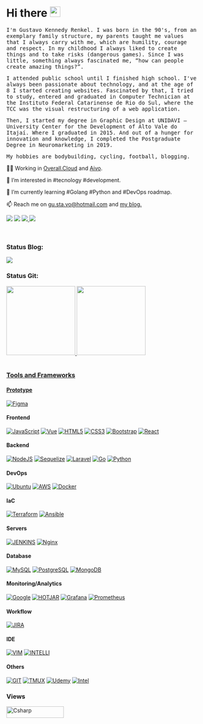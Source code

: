 <h1><b>Hi there <img src="https://user-images.githubusercontent.com/5679180/79618120-0daffb80-80be-11ea-819e-d2b0fa904d07.gif" width="27px"></b></h1> 

<samp>I'm Gustavo Kennedy Renkel. I was born in the 90's, from an exemplary family structure, my parents taught me values ​​that I always carry with me, which are humility, courage and respect. In my childhood I always liked to create things and to take risks (dangerous games). Since I was little, something always fascinated me, “how can people create amazing things?”.

<samp>I attended public school until I finished high school. I've always been passionate about technology, and at the age of 8 I started creating websites. Fascinated by that, I tried to study, entered and graduated in Computer Technician at the Instituto Federal Catarinense de Rio do Sul, where the TCC was the visual restructuring of a web application.

<samp>Then, I started my degree in Graphic Design at UNIDAVI – University Center for the Development of Alto Vale do Itajaí. Where I graduated in 2015. And out of a hunger for innovation and knowledge, I completed the Postgraduate Degree in Neuromarketing in 2019.

<samp>My hobbies are bodybuilding, cycling, football, blogging.</samp>

👨‍💻 Working in <a href="https://overall.cloud">Overall.Cloud</a> and <a href="https://aivo.co">Aivo</a>.

👀 I’m interested in #tecnology #development.

🌱 I’m currently learning #Golang #Python and #DevOps roadmap.

📫 Reach me on gu.sta.vo@hotmail.com and <a href="https://renkel.com.br">my blog.</a>

 <div>   

 <a href="mailto:gu.sta.vo@hotmail.com"><img src="https://img.shields.io/badge/Microsoft_Outlook-0078D4?style=for-the-badge&logo=microsoft-outlook&logoColor=white" target="_blank"></a> <a href="https://www.linkedin.com/in/gustavokennedy/" target="_blank"><img src="https://img.shields.io/badge/-LinkedIn-%230077B5?style=for-the-badge&logo=linkedin&logoColor=white" target="_blank"></a> <a href="https://api.whatsapp.com/send?phone=5547991423831" target="_blank">
<img src="https://img.shields.io/badge/WhatsApp-25D366?style=for-the-badge&logo=whatsapp&logoColor=white">
<a href="https://discord.com/users/8233" target="_blank"><img src="https://img.shields.io/badge/Discord-7289DA?style=for-the-badge&logo=discord&logoColor=white"    target="_blank"></a> 
<!-- <a href="https://twitter.com/GustavoRenkel" target="_blank"><img src="https://img.shields.io/twitter/follow/GustavoRenkel?style=for-the-badge">-->
 <br>
 
 <h3>Status Blog:</h3>
 <a href="https://renkel.com.br"><img src="https://img.shields.io/website?down_message=Offline&style=flat-square&up_message=Online&url=https://renkel.com.br"></a>
                             
 <br>
 <h3> Status Git:</h3>
<div>

 <a href="https://github.com/gustavokennedy/">

 <img height="180em" src="https://github-readme-stats.vercel.app/api?username=gustavokennedy&show_icons=true&theme=dark&include_all_commits=true&count_private=true"/>

 <img height="180em" src="https://github-readme-stats.vercel.app/api/top-langs/?username=gustavokennedy&layout=compact&langs_count=7&theme=dark"/>

</div> <br>

### Tools and Frameworks

#### Prototype
[![Figma](https://img.shields.io/badge/Figma-F24E1E?style=for-the-badge&logo=figma&logoColor=white&link=https://github.com/gustavokennedy)](https://github.com/gustavokennedy) 
          
#### Frontend
 [![JavaScript](https://img.shields.io/badge/-JavaScript-black?style=for-the-badge&logo=javascript&link=https://github.com/gustavokennedy)](https://github.com/gustavokennedy) 
 [![Vue](https://img.shields.io/badge/Vue.js-35495E?style=for-the-badge&logo=vue.js&logoColor=4FC08D&link=https://github.com/gustavokennedy)](https://github.com/gustavokennedy) 
[![HTML5](https://img.shields.io/badge/-HTML5-E34F26?style=for-the-badge&logo=html5&logoColor=white&link=https://github.com/gustavokennedy)](https://github.com/gustavokennedy) 
[![CSS3](https://img.shields.io/badge/-CSS3-1572B6?style=for-the-badge&logo=css3&link=https://github.com/gustavokennedy)](https://github.com/gustavokennedy)
[![Bootstrap](https://img.shields.io/badge/-Bootstrap-563D7C?style=for-the-badge&logo=bootstrap&logoColor=white&link=https://github.com/gustavokennedy)](https://github.com/gustavokennedy) 
[![React](https://img.shields.io/badge/-React-black?style=for-the-badge&logo=react&link=https://github.com/gustavokennedy)](https://github.com/gustavokennedy) 
          
#### Backend
 
[![NodeJS](https://img.shields.io/badge/Node.js-43853D?style=for-the-badge&logo=node.js&logoColor=white&link=https://github.com/gustavokennedy)](https://github.com/gustavokennedy) 
[![Sequelize](https://img.shields.io/badge/sequelize-323330?style=for-the-badge&logo=sequelize&logoColor=blue&link=https://github.com/gustavokennedy)](https://github.com/gustavokennedy) 
[![Laravel]( https://img.shields.io/badge/Laravel-FF2D20?style=for-the-badge&logo=laravel&logoColor=white&link=https://github.com/gustavokennedy)](https://github.com/gustavokennedy) 
[![Go](https://img.shields.io/badge/Go-00ADD8?style=for-the-badge&logo=go&logoColor=white&link=https://github.com/gustavokennedy)](https://github.com/gustavokennedy) 
[![Python](https://img.shields.io/badge/-Python-black?style=for-the-badge&logo=python&link=https://github.com/gustavokennedy)](https://github.com/gustavokennedy) 
 
#### DevOps
[![Ubuntu](https://img.shields.io/badge/Ubuntu-E95420?style=for-the-badge&logo=ubuntu&logoColor=white&link=https://github.com/gustavokennedy)](https://github.com/gustavokennedy) 
[![AWS](https://img.shields.io/badge/Amazon_AWS-FF9900?style=for-the-badge&logo=amazonaws&logoColor=white&link=https://github.com/gustavokennedy)](https://github.com/gustavokennedy)
[![Docker](https://img.shields.io/badge/-Docker-black?style=for-the-badge&logo=docker&link=https://github.com/gustavokennedy)](https://github.com/gustavokennedy) 

#### IaC 

 [![Terraform](https://img.shields.io/badge/terraform-%235835CC.svg?style=for-the-badge&logo=terraform&logoColor=white&link=https://github.com/gustavokennedy)](https://github.com/gustavokennedy)
  [![Ansible](https://img.shields.io/badge/ansible-%231A1918.svg?style=for-the-badge&logo=ansible&logoColor=white&link=https://github.com/gustavokennedy)](https://github.com/gustavokennedy)      
          
#### Servers 
[![JENKINS](https://img.shields.io/badge/Jenkins-D24939?style=for-the-badge&logo=Jenkins&logoColor=white&link=https://github.com/gustavokennedy)](https://github.com/gustavokennedy)
 [![Nginx](https://img.shields.io/badge/nginx-%23009639.svg?style=for-the-badge&logo=nginx&logoColor=white&link=https://github.com/gustavokennedy)](https://github.com/gustavokennedy)
 
#### Database
[![MySQL](https://img.shields.io/badge/MySQL-005C84?style=for-the-badge&logo=mysql&logoColor=white&link=https://github.com/gustavokennedy)](https://github.com/gustavokennedy)
 [![PostgreSQL](https://img.shields.io/badge/PostgreSQL-316192?style=for-the-badge&logo=postgresql&logoColor=white&link=https://github.com/gustavokennedy)](https://github.com/gustavokennedy)
 [![MongoDB](https://img.shields.io/badge/MongoDB-4EA94B?style=for-the-badge&logo=mongodb&logoColor=white&link=https://github.com/gustavokennedy)](https://github.com/gustavokennedy)
 
#### Monitoring/Analytics
[![Google](https://img.shields.io/badge/Google%20Analytics-E37400?style=for-the-badge&logo=google%20analytics&logoColor=white&link=https://github.com/gustavokennedy)](https://github.com/gustavokennedy)
[![HOTJAR](https://img.shields.io/badge/hotjar-FD3A5C?style=for-the-badge&logo=hotjar&logoColor=white&link=https://github.com/gustavokennedy)](https://github.com/gustavokennedy)
 [![Grafana](https://img.shields.io/badge/grafana-%23F46800.svg?style=for-the-badge&logo=grafana&logoColor=white&link=https://github.com/gustavokennedy)](https://github.com/gustavokennedy)
  [![Prometheus](https://img.shields.io/badge/Prometheus-E6522C?style=for-the-badge&logo=Prometheus&logoColor=white&link=https://github.com/gustavokennedy)](https://github.com/gustavokennedy)
          
#### Workflow  
[![JIRA](https://img.shields.io/badge/Jira-0052CC?style=for-the-badge&logo=Jira&logoColor=white&link=https://github.com/gustavokennedy)](https://github.com/gustavokennedy)

 
#### IDE
[![VIM](https://img.shields.io/badge/VIM-%2311AB00.svg?&style=for-the-badge&logo=vim&logoColor=white&link=https://github.com/gustavokennedy)](https://github.com/gustavokennedy)
[![INTELLI](https://img.shields.io/badge/IntelliJ_IDEA-000000.svg?style=for-the-badge&logo=intellij-idea&logoColor=white&link=https://github.com/gustavokennedy)](https://github.com/gustavokennedy)
 
#### Others

 [![GIT](https://img.shields.io/badge/GIT-E44C30?style=for-the-badge&logo=git&logoColor=white&link=https://github.com/gustavokennedy)](https://github.com/gustavokennedy)
[![TMUX](https://img.shields.io/badge/tmux-1BB91F?style=for-the-badge&logo=tmux&logoColor=white&link=https://github.com/gustavokennedy)](https://github.com/gustavokennedy)
  [![Udemy](https://img.shields.io/badge/Udemy-A435F0?style=for-the-badge&logo=Udemy&logoColor=white&link=https://github.com/gustavokennedy)](https://github.com/gustavokennedy)
 [![Intel](https://img.shields.io/badge/Intel-Core_i5_12th-0071C5?style=for-the-badge&logo=intel&logoColor=white&link=https://github.com/gustavokennedy)](https://github.com/gustavokennedy)
 
          
### Views 
 <div>

  <img align="center" alt="Csharp" height="30" width="150" src="https://komarev.com/ghpvc/?username=gustavokennedy&color=green" alt="gustavokennedy" /> <br>

 </div>  
